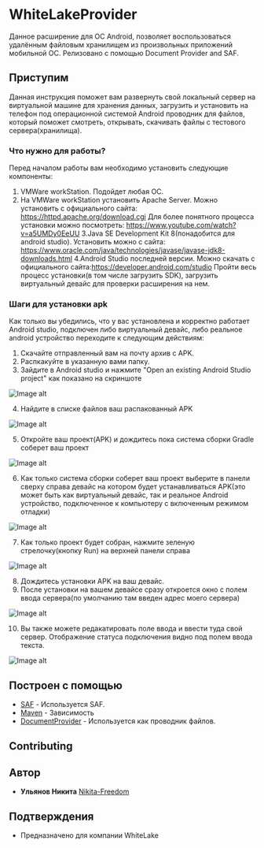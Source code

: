 # WhiteLakeProvider

Данное расширение для ОС Android,  позволяет воспользоваться удалённым файловым хранилищем из произвольных приложений мобильной ОС. 
Релизовано с помощью Document Provider and SAF.

## Приступим

Данная инструкция поможет вам развернуть свой локальный сервер на виртуальной машине для хранения данных, загрузить и установить на телефон под операционной системой Android проводник для файлов, который поможет смотреть, открывать, скачивать файлы с тестового сервера(хранилища).

### Что нужно для работы?

Перед началом работы вам необходимо установить следующие компоненты: 
1. VMWare workStation. Подойдет любая ОС.
2. На VMWare workStation установить Apache Server. Можно установить с официального сайта: https://httpd.apache.org/download.cgi
Для более понятного процесса установки можно посмотреть: https://www.youtube.com/watch?v=a5UMDy0EeUU
3.Java SE Development Kit 8(понадобится для android studio). Установить можно с сайта: https://www.oracle.com/java/technologies/javase/javase-jdk8-downloads.html
4.Android Studio последней версии. Можно скачать с официального сайта:https://developer.android.com/studio
Пройти весь процесс установки(в том числе загрузить SDK), загрузить виртуальный девайс для проверки расширения на нем.

### Шаги для установки apk
Как только вы убедились, что у вас установлена и корректно работает Android studio, подключен либо виртуальный девайс, либо реальное android устройство переходите к следующим действиям:
1. Скачайте отправленный вам на почту архив с APK. 
2. Распкакуйте в указанную вами папку.
3. Зайдите в Android studio и нажмите "Open an existing Android Studio project" как показано на скриншоте

![Image alt](https://github.com/Nikita-Freedom/WhiteLakeProvider/blob/master/1.jpg)

4. Найдите в списке файлов ваш распакованный APK

![Image alt](https://github.com/Nikita-Freedom/WhiteLakeProvider/blob/master/2.jpg)

5. Откройте ваш проект(APK) и дождитесь пока система сборки Gradle соберет ваш проект

![Image alt](https://github.com/Nikita-Freedom/WhiteLakeProvider/blob/master/3.jpg)

6. Как только система сборки соберет ваш проект выберите в панели сверху справа девайс на котором будет устанавливаться APK(это может быть как виртуальный девайс, так и реальное Android устройство, подключенное к компьютеру с включенным режимом отладки)

![Image alt](https://github.com/Nikita-Freedom/WhiteLakeProvider/blob/master/5.jpg)

7. Как только проект будет собран, нажмите зеленую стрелочку(кнопку Run) на верхней панели справа

![Image alt](https://github.com/Nikita-Freedom/WhiteLakeProvider/blob/master/4.jpg)

8. Дождитесь установки APK на ваш девайс.
9. После установки на вашем девайсе сразу откроется окно с полем ввода сервера(по умолчанию там введен адрес моего сервера)

![Image alt](https://github.com/Nikita-Freedom/WhiteLakeProvider/blob/master/Screenshot_1.png)

10. Вы также можете редакатировать поле ввода и ввести туда свой сервер. Отображение статуса подключения видно под полем ввода текста.

![Image alt](https://github.com/Nikita-Freedom/WhiteLakeProvider/blob/master/Screenshot_322.png)

## Построен с помощью

* [SAF](https://developer.android.com/guide/topics/providers/document-provider?hl=ru) - Используется SAF.
* [Maven](https://maven.apache.org/) - Зависимость
* [DocumentProvider](https://developer.android.com/reference/android/provider/DocumentsProvider?hl=ru) - Используется как проводник файлов.

## Contributing

## Автор

* **Ульянов Никита**  [Nikita-Freedom](https://github.com/Nikita-Freedom)

## Подтверждения

* Предназначено для компании WhiteLake
